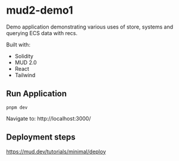 # mud2-demo1

Demo application demonstrating various uses of store, systems and querying ECS data with recs.

Built with:
- Solidity
- MUD 2.0
- React
- Tailwind

## Run Application

```
pnpm dev
```

Navigate to:  http://localhost:3000/


## Deployment steps

https://mud.dev/tutorials/minimal/deploy

